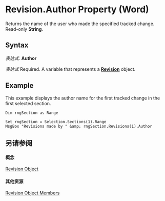 
# Revision.Author Property (Word)

Returns the name of the user who made the specified tracked change. Read-only  **String**.


## Syntax

 _表达式_. **Author**

 _表达式_ Required. A variable that represents a **[Revision](e6f64467-a438-88f1-60f9-975365a1430e.md)** object.


## Example

This example displays the author name for the first tracked change in the first selected section.


```
Dim rngSection as Range 
 
Set rngSection = Selection.Sections(1).Range 
MsgBox "Revisions made by " &amp; rngSection.Revisions(1).Author
```


## 另请参阅


#### 概念


[Revision Object](e6f64467-a438-88f1-60f9-975365a1430e.md)
#### 其他资源


[Revision Object Members](http://msdn.microsoft.com/library/97eb185c-125a-1c5f-6f54-157fd5bbf355%28Office.15%29.aspx)